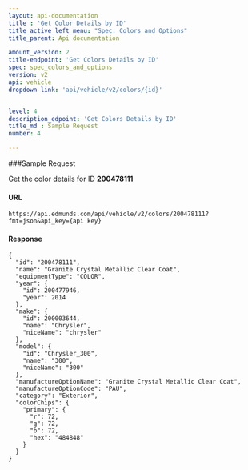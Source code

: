 ```yaml
---
layout: api-documentation
title : 'Get Color Details by ID'
title_active_left_menu: "Spec: Colors and Options"
title_parent: Api documentation

amount_version: 2
title-endpoint: 'Get Colors Details by ID'
spec: spec_colors_and_options
version: v2
api: vehicle
dropdown-link: 'api/vehicle/v2/colors/{id}'


level: 4
description_edpoint: 'Get Colors Details by ID'
title_md : Sample Request
number: 4

---
```


###Sample Request

Get the color details for ID **200478111**

#### URL

	https://api.edmunds.com/api/vehicle/v2/colors/200478111?fmt=json&api_key={api key}
	
#### Response
	
	{
	  "id": "200478111",
	  "name": "Granite Crystal Metallic Clear Coat",
	  "equipmentType": "COLOR",
	  "year": {
	    "id": 200477946,
	    "year": 2014
	  },
	  "make": {
	    "id": 200003644,
	    "name": "Chrysler",
	    "niceName": "chrysler"
	  },
	  "model": {
	    "id": "Chrysler_300",
	    "name": "300",
	    "niceName": "300"
	  },
	  "manufactureOptionName": "Granite Crystal Metallic Clear Coat",
	  "manufactureOptionCode": "PAU",
	  "category": "Exterior",
	  "colorChips": {
	    "primary": {
	      "r": 72,
	      "g": 72,
	      "b": 72,
	      "hex": "484848"
	    }
	  }
	}